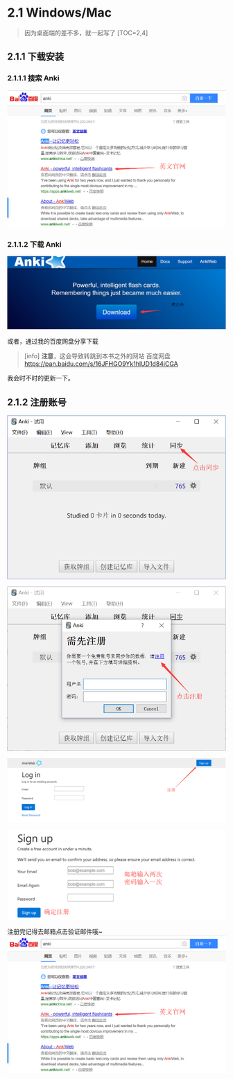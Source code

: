 # 2.1 Windows/Mac
> 因为桌面端的差不多，就一起写了
[TOC=2,4]
## 2.1.1 下载安装

### 2.1.1.1 搜索 Anki

![](../images/TIM截图20181006133833.png)

### 2.1.1.2 下载  Anki

![&#x70B9;&#x51FB;&#x8FDB;&#x5165;&#x4E0B;&#x8F7D;&#x9875;&#x9762;](../.gitbook/assets/download.png)

或者，通过我的百度网盘分享下载
>[info]   **注意**，这会导致转跳到本书之外的网站
> 百度网盘
> https://pan.baidu.com/s/16JFHGO9Yk1hlUD1d84iCGA

我会时不时的更新一下。

## 2.1.2 注册账号

![](../images/TIM截图20181006015257.png)

![](../images/TIM截图20181006015507.png)

![](../images/TIM图片20181006084506.png)

![](../images/TIM截图20181006084546.png)

注册完记得去邮箱点击验证邮件哦~![![](../images/TIM截图20181006133833.png)](../images/TIM截图20181006133833.png)